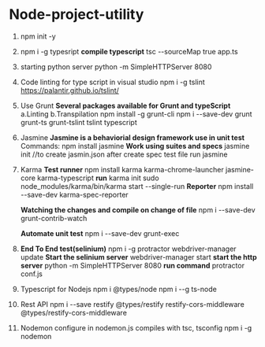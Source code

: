 # Node-project-utility

1. npm init -y
2. npm i -g typesript
 **compile typescript**
   tsc --sourceMap true app.ts
3. starting python server
    python -m SimpleHTTPServer 8080
4. Code linting for type script in visual studio
    npm i -g tslint
    <https://palantir.github.io/tslint/>
5. Use Grunt
   **Several packages available for Grunt and typeScript**
   a.Linting
   b.Transpilation
    npm install -g grunt-cli
    npm i --save-dev grunt grunt-ts grunt-tslint tslint typescript
6. Jasmine
    **Jasmine is a behaviorial design framework use in unit test**
    Commands:
    npm install jasmine
    **Work using suites and specs**
    jasmine init //to create jasmin.json
    after create spec test file
    run jasmine
7. Karma
    **Test runner**
    npm install karma karma-chrome-launcher jasmine-core karma-typescript
    **run**
    karma init
    sudo node_modules/karma/bin/karma start --single-run
    **Reporter**
    npm install --save-dev karma-spec-reporter


    **Watching the changes and compile on  change of file**
    npm i --save-dev grunt-contrib-watch

    **Automate unit test**
    npm i --save-dev grunt-exec

8. **End To End test(selinium)**
    npm i -g protractor
    webdriver-manager update
    **Start the selinium server**
    webdriver-manager start
    **start the http server**
     python -m SimpleHTTPServer 8080
     **run command**
     protractor conf.js



9. Typescript for Nodejs
    npm i @types/node
    npm i --g ts-node
10. Rest API
    npm i --save restify @types/restify restify-cors-middleware @types/restify-cors-middleware

11. Nodemon
    configure in nodemon.js
    compiles with tsc, tsconfig
    npm i -g nodemon